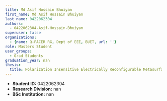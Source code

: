 ```yaml
---
title: Md Asif Hossain Bhuiyan
first_name: Md Asif Hossain Bhuiyan
last_name: 0422062304
authors:
  - 0422062304-Asif-Hossain-Bhuiyan
superuser: false
organizations:
  - {name: Q-PACER RG, Dept of EEE, BUET, url: ''}
role: Masters Student
user_groups:
  - Grad Students
graduation_year: nan
thesis:
  title: Polarization Insensitive Electrically Reconfigurable Metasurface For Metalensing At Near Infrared Waveband
---
```


* **Student ID:** 0422062304
* **Research Division:** nan
* **BSc Institution:** nan
